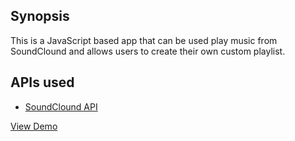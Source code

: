 Synopsis
----------------------
This is a JavaScript based app that can be used play music from SoundClound and allows users to create their own custom playlist. 

APIs used
-------------
  - [SoundClound API](https://developers.soundcloud.com/docs/api/guide)



[View Demo](https://soundcloudapi.herokuapp.com/)
